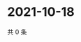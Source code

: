 # 2021-10-18

共 0 条

<!-- BEGIN WEIBO -->
<!-- 最后更新时间 Mon Oct 18 2021 06:10:25 GMT+0800 (China Standard Time) -->

<!-- END WEIBO -->
